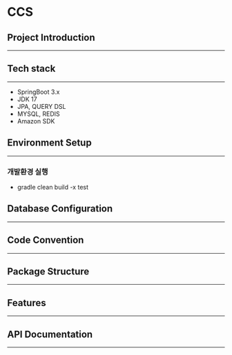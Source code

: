 # CCS

## Project Introduction
<hr>

## Tech stack
<hr>

- SpringBoot  3.x
- JDK 17
- JPA, QUERY DSL
- MYSQL, REDIS
- Amazon SDK

## Environment Setup
<hr>

### 개발환경 실행

- gradle clean build -x test 

## Database Configuration
<hr>

## Code Convention
<hr>

## Package Structure
<hr>

## Features
<hr>

## API Documentation
<hr>

